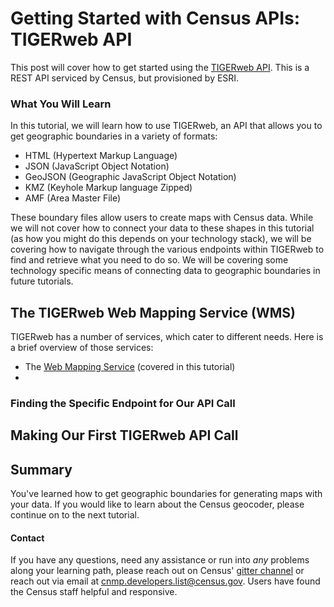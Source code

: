 # Getting Started with Census APIs: TIGERweb API

This post will cover how to get started using the [TIGERweb API](https://tigerweb.geo.census.gov/tigerwebmain/TIGERweb_main.html). This is a REST API serviced by Census, but provisioned by ESRI.

### What You Will Learn

In this tutorial, we will learn how to use TIGERweb, an API that allows you to get geographic boundaries in a variety of formats:

- HTML (Hypertext Markup Language)
- JSON (JavaScript Object Notation)
- GeoJSON (Geographic JavaScript Object Notation)
- KMZ (Keyhole Markup language Zipped)
- AMF (Area Master File)

These boundary files allow users to create maps with Census data. While we will not cover how to connect your data to these shapes in this tutorial (as how you might do this depends on your technology stack), we will be covering how to navigate through the various endpoints within TIGERweb to find and retrieve what you need to do so. We will be covering some technology specific means of connecting data to geographic boundaries in future tutorials.

## The TIGERweb Web Mapping Service (WMS)

TIGERweb has a number of services, which cater to different needs. Here is a brief overview of those services:

- The [Web Mapping Service](https://tigerweb.geo.census.gov/tigerwebmain/TIGERweb_wms.html) (covered in this tutorial)
-


### Finding the Specific Endpoint for Our API Call




## Making Our First TIGERweb API Call


## Summary

You've learned how to get geographic boundaries for generating maps with your data. If you would like to learn about the Census geocoder, please continue on to the next tutorial.


#### Contact
If you have any questions, need any assistance or run into *any* problems along your learning path, please reach out on Census' [gitter channel](https://gitter.im/uscensusbureau/home) or reach out via email at [cnmp.developers.list@census.gov](mailto:cnmp.developers.list@census.gov). Users have found the Census staff helpful and responsive.
<!--stackedit_data:
eyJoaXN0b3J5IjpbLTE2NTI5MzUwNzEsLTE1ODE4NTI3OTFdfQ
==
-->
